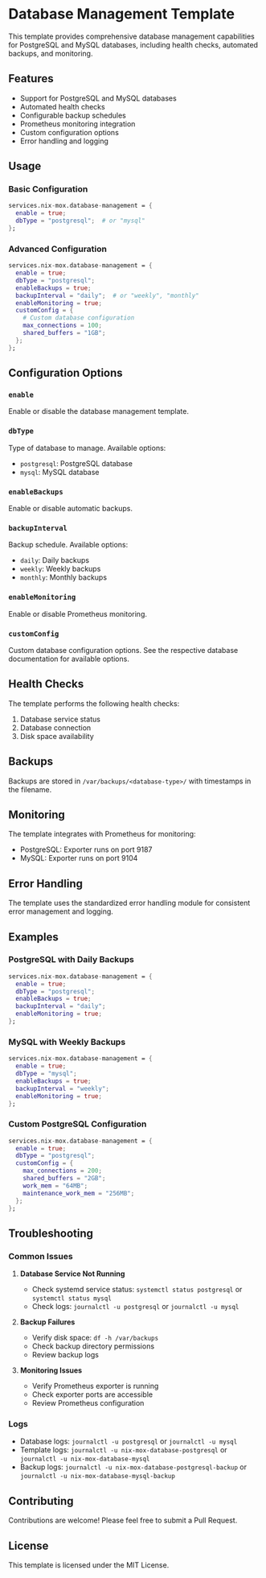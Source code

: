# Database Management Template

This template provides comprehensive database management capabilities for PostgreSQL and MySQL databases, including health checks, automated backups, and monitoring.

## Features

- Support for PostgreSQL and MySQL databases
- Automated health checks
- Configurable backup schedules
- Prometheus monitoring integration
- Custom configuration options
- Error handling and logging

## Usage

### Basic Configuration

```nix
services.nix-mox.database-management = {
  enable = true;
  dbType = "postgresql";  # or "mysql"
};
```

### Advanced Configuration

```nix
services.nix-mox.database-management = {
  enable = true;
  dbType = "postgresql";
  enableBackups = true;
  backupInterval = "daily";  # or "weekly", "monthly"
  enableMonitoring = true;
  customConfig = {
    # Custom database configuration
    max_connections = 100;
    shared_buffers = "1GB";
  };
};
```

## Configuration Options

### `enable`

Enable or disable the database management template.

### `dbType`

Type of database to manage. Available options:

- `postgresql`: PostgreSQL database
- `mysql`: MySQL database

### `enableBackups`

Enable or disable automatic backups.

### `backupInterval`

Backup schedule. Available options:

- `daily`: Daily backups
- `weekly`: Weekly backups
- `monthly`: Monthly backups

### `enableMonitoring`

Enable or disable Prometheus monitoring.

### `customConfig`

Custom database configuration options. See the respective database documentation for available options.

## Health Checks

The template performs the following health checks:

1. Database service status
2. Database connection
3. Disk space availability

## Backups

Backups are stored in `/var/backups/<database-type>/` with timestamps in the filename.

## Monitoring

The template integrates with Prometheus for monitoring:

- PostgreSQL: Exporter runs on port 9187
- MySQL: Exporter runs on port 9104

## Error Handling

The template uses the standardized error handling module for consistent error management and logging.

## Examples

### PostgreSQL with Daily Backups

```nix
services.nix-mox.database-management = {
  enable = true;
  dbType = "postgresql";
  enableBackups = true;
  backupInterval = "daily";
  enableMonitoring = true;
};
```

### MySQL with Weekly Backups

```nix
services.nix-mox.database-management = {
  enable = true;
  dbType = "mysql";
  enableBackups = true;
  backupInterval = "weekly";
  enableMonitoring = true;
};
```

### Custom PostgreSQL Configuration

```nix
services.nix-mox.database-management = {
  enable = true;
  dbType = "postgresql";
  customConfig = {
    max_connections = 200;
    shared_buffers = "2GB";
    work_mem = "64MB";
    maintenance_work_mem = "256MB";
  };
};
```

## Troubleshooting

### Common Issues

1. **Database Service Not Running**
   - Check systemd service status: `systemctl status postgresql` or `systemctl status mysql`
   - Check logs: `journalctl -u postgresql` or `journalctl -u mysql`

2. **Backup Failures**
   - Verify disk space: `df -h /var/backups`
   - Check backup directory permissions
   - Review backup logs

3. **Monitoring Issues**
   - Verify Prometheus exporter is running
   - Check exporter ports are accessible
   - Review Prometheus configuration

### Logs

- Database logs: `journalctl -u postgresql` or `journalctl -u mysql`
- Template logs: `journalctl -u nix-mox-database-postgresql` or `journalctl -u nix-mox-database-mysql`
- Backup logs: `journalctl -u nix-mox-database-postgresql-backup` or `journalctl -u nix-mox-database-mysql-backup`

## Contributing

Contributions are welcome! Please feel free to submit a Pull Request.

## License

This template is licensed under the MIT License.

